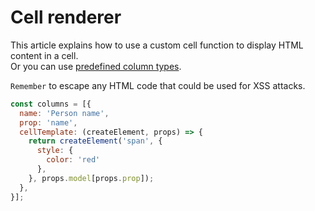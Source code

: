 # Cell renderer

This article explains how to use a custom cell function to display HTML content in a cell.
<br>Or you can use [predefined column types](./column.types.html).


`Remember` to escape any HTML code that could be used for XSS attacks.

```js
const columns = [{
  name: 'Person name',
  prop: 'name',
  cellTemplate: (createElement, props) => {
    return createElement('span', {
      style: {
        color: 'red'
      },
    }, props.model[props.prop]);
  },
}];
```